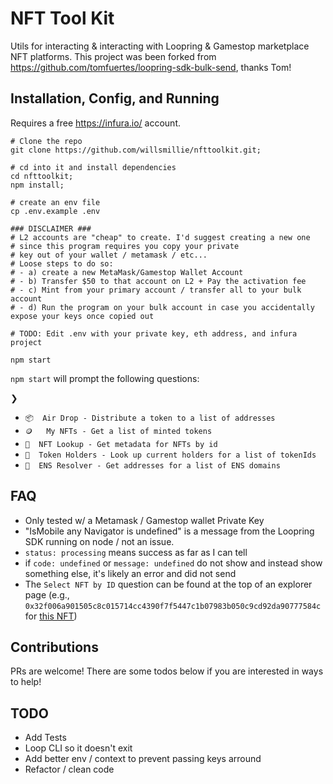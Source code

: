 # NFT Tool Kit

Utils for interacting & interacting with Loopring & Gamestop marketplace NFT platforms.
This project was been forked from https://github.com/tomfuertes/loopring-sdk-bulk-send, thanks Tom!

## Installation, Config, and Running

Requires a free https://infura.io/ account.

```
# Clone the repo
git clone https://github.com/willsmillie/nfttoolkit.git;

# cd into it and install dependencies
cd nfttoolkit;
npm install;

# create an env file
cp .env.example .env

### DISCLAIMER ###
# L2 accounts are "cheap" to create. I'd suggest creating a new one
# since this program requires you copy your private
# key out of your wallet / metamask / etc...
# Loose steps to do so:
# - a) create a new MetaMask/Gamestop Wallet Account
# - b) Transfer $50 to that account on L2 + Pay the activation fee
# - c) Mint from your primary account / transfer all to your bulk account
# - d) Run the program on your bulk account in case you accidentally expose your keys once copied out

# TODO: Edit .env with your private key, eth address, and infura project

npm start
```

`npm start` will prompt the following questions:

❯

- `📦  Air Drop - Distribute a token to a list of addresses`
- `🪙   My NFTs - Get a list of minted tokens`
- `🔎  NFT Lookup - Get metadata for NFTs by id`
- `🧩  Token Holders - Look up current holders for a list of tokenIds`
- `👾  ENS Resolver - Get addresses for a list of ENS domains`

## FAQ

- Only tested w/ a Metamask / Gamestop wallet Private Key
- "IsMobile any Navigator is undefined" is a message from the Loopring SDK running on node / not an issue.
- `status: processing` means success as far as I can tell
- if `code: undefined` or `message: undefined` do not show and instead show something else, it's likely an error and did not send
- The `Select NFT by ID` question can be found at the top of an explorer page (e.g., `0x32f006a901505c8c015714cc4390f7f5447c1b07983b050c9cd92da90777584c` for [this NFT](https://explorer.loopring.io/nft/0xb6a1df588d2cb521030a5269d42a9c34f1ecaeab-0-0x92f7c57650b6dae91b8a8d73b1fb90f70b39358e-0x32f006a901505c8c015714cc4390f7f5447c1b07983b050c9cd92da90777584c-10))

## Contributions

PRs are welcome! There are some todos below if you are interested in ways to help!

## TODO

- Add Tests
- Loop CLI so it doesn't exit
- Add better env / context to prevent passing keys arround
- Refactor / clean code
